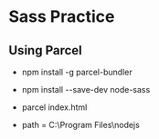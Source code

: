# Sass Practice

## Using Parcel

* npm install -g parcel-bundler

* npm install --save-dev node-sass

* parcel index.html

* path = C:\Program Files\nodejs
